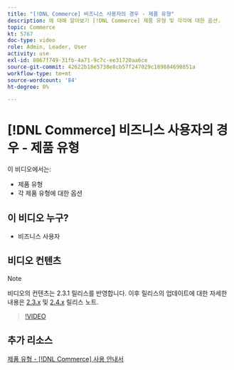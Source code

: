 ```yaml
---
title: "[!DNL Commerce] 비즈니스 사용자의 경우 - 제품 유형"
description: 에 대해 알아보기 [!DNL Commerce] 제품 유형 및 각각에 대한 옵션.
topic: Commerce
kt: 5767
doc-type: video
role: Admin, Leader, User
activity: use
exl-id: 8067f749-31fb-4a71-9c7c-ee31720aa6ce
source-git-commit: 42622b18e5738e8cb57f247029c189884698851a
workflow-type: tm+mt
source-wordcount: '84'
ht-degree: 0%

---
```


# [!DNL Commerce] 비즈니스 사용자의 경우 - 제품 유형

이 비디오에서는:

- 제품 유형
- 각 제품 유형에 대한 옵션

## 이 비디오 누구?

- 비즈니스 사용자

## 비디오 컨텐츠

>[!NOTE]
>
>비디오의 컨텐츠는 2.3.1 릴리스를 반영합니다. 이후 릴리스의 업데이트에 대한 자세한 내용은 [ 2.3.x](https://devdocs.magento.com/guides/v2.3/release-notes/bk-release-notes.html) 및 [2.4.x](https://devdocs.magento.com/guides/v2.4/release-notes/bk-release-notes.html) 릴리스 노트.

>[!VIDEO](https://video.tv.adobe.com/v/35952?quality=12&learn=on)

## 추가 리소스

[제품 유형 - [!DNL Commerce] 사용 안내서](https://docs.magento.com/user-guide/catalog/product-types.html)
